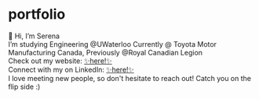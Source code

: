 # portfolio
👋 Hi, I’m Serena
<br>
I’m studying Engineering @UWaterloo
Currently @ Toyota Motor Manufacturing Canada, Previously @Royal Canadian Legion
<br>
Check out my website: <a href="https://serenapang.com"> ✨here!✨</a>
<br>
Connect with my on LinkedIn: <a href="www.linkedin.com/in/serenapang"> ✨here!✨</a>
<br>
I love meeting new people, so don't hesitate to reach out! Catch you on the flip side :)
